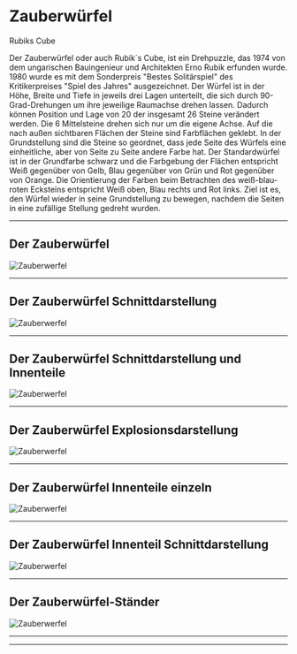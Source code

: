 # Zauberwürfel
Rubiks Cube

Der Zauberwürfel oder auch Rubik´s Cube, ist ein Drehpuzzle, das 1974 von dem ungarischen Bauingenieur und Architekten Erno Rubik erfunden wurde. 1980 wurde es mit dem Sonderpreis "Bestes Solitärspiel" des Kritikerpreises "Spiel des Jahres" ausgezeichnet. Der Würfel ist in der Höhe, Breite und Tiefe in jeweils drei Lagen unterteilt, die sich durch 90-Grad-Drehungen um ihre jeweilige Raumachse drehen lassen. Dadurch können Position und Lage von 20 der insgesamt 26 Steine verändert werden. Die 6 Mittelsteine drehen sich nur um die eigene Achse. Auf die nach außen sichtbaren Flächen der Steine sind Farbflächen geklebt. In der Grundstellung sind die Steine so geordnet, dass jede Seite des Würfels eine einheitliche, aber von Seite zu Seite andere Farbe hat. Der Standardwürfel ist in der Grundfarbe schwarz und die Farbgebung der Flächen entspricht Weiß gegenüber von Gelb, Blau gegenüber von Grün und Rot gegenüber von Orange. Die Orientierung der Farben beim Betrachten des weiß-blau-roten Ecksteins entspricht Weiß oben, Blau rechts und Rot links. Ziel ist es, den Würfel wieder in seine Grundstellung zu bewegen, nachdem die Seiten in eine zufällige Stellung gedreht wurden.

---

## Der Zauberwürfel

![Zauberwerfel](https://github.com/frankyhub/Zauberwuerfel/blob/main/pic/zauberwuerfel.png)

---

## Der Zauberwürfel Schnittdarstellung

![Zauberwerfel](https://github.com/frankyhub/Zauberwuerfel/blob/main/pic/wuerfel.png)

---

## Der Zauberwürfel Schnittdarstellung und Innenteile

![Zauberwerfel](https://github.com/frankyhub/Zauberwuerfel/blob/main/pic/wuerfel3.png)

---

## Der Zauberwürfel Explosionsdarstellung

![Zauberwerfel](https://github.com/frankyhub/Zauberwuerfel/blob/main/pic/wuerfel1.png)

---

## Der Zauberwürfel Innenteile einzeln

![Zauberwerfel](https://github.com/frankyhub/Zauberwuerfel/blob/main/pic/wuerfel2.png)

---

## Der Zauberwürfel Innenteil Schnittdarstellung

![Zauberwerfel](https://github.com/frankyhub/Zauberwuerfel/blob/main/pic/zauberw%C3%BCrfelinnen.png)

---

## Der Zauberwürfel-Ständer

![Zauberwerfel](https://github.com/frankyhub/Zauberwuerfel/blob/main/pic/zauberwuerfelstaender.png)


---
---

